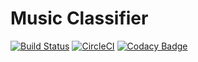 # Music Classifier


[![Build Status](https://travis-ci.org/marreA/music_classifier.svg?branch=master)](https://travis-ci.org/marreA/music_classifier)
[![CircleCI](https://circleci.com/gh/marreA/music_classifier/tree/master.svg?style=svg)](https://circleci.com/gh/marreA/music_classifier/tree/master)
[![Codacy Badge](https://api.codacy.com/project/badge/Grade/e6baa0747c9f4885b76aa4e05ebbcd53)](https://www.codacy.com/app/marreA/music_classifier?utm_source=github.com&amp;utm_medium=referral&amp;utm_content=marreA/music_classifier&amp;utm_campaign=Badge_Grade)
